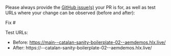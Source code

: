 Please always provide the [GitHub issue(s)](../issues) your PR is for, as well as test URLs where your change can be observed (before and after):

Fix #<gh-issue-id>

Test URLs:
- Before: https://main--catalan-sanity-boilerplate-02--aemdemos.hlx.live/
- After: https://<branch>--catalan-sanity-boilerplate-02--aemdemos.hlx.live/
